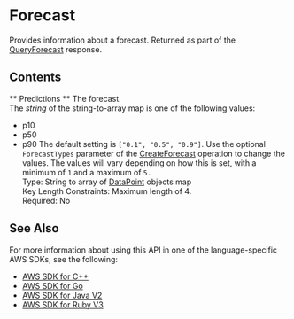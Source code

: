 # Forecast<a name="API_forecastquery_Forecast"></a>

Provides information about a forecast\. Returned as part of the [QueryForecast](API_forecastquery_QueryForecast.md) response\.

## Contents<a name="API_forecastquery_Forecast_Contents"></a>

 ** Predictions **   <a name="forecast-Type-forecastquery_Forecast-Predictions"></a>
The forecast\.  
The *string* of the string\-to\-array map is one of the following values:  
+ p10
+ p50
+ p90
The default setting is `["0.1", "0.5", "0.9"]`\. Use the optional `ForecastTypes` parameter of the [CreateForecast](https://docs.aws.amazon.com/forecast/latest/dg/API_CreateForecast.html) operation to change the values\. The values will vary depending on how this is set, with a minimum of `1` and a maximum of `5.`   
Type: String to array of [DataPoint](API_forecastquery_DataPoint.md) objects map  
Key Length Constraints: Maximum length of 4\.  
Required: No

## See Also<a name="API_forecastquery_Forecast_SeeAlso"></a>

For more information about using this API in one of the language\-specific AWS SDKs, see the following:
+  [AWS SDK for C\+\+](https://docs.aws.amazon.com/goto/SdkForCpp/forecastquery-2018-06-26/Forecast) 
+  [AWS SDK for Go](https://docs.aws.amazon.com/goto/SdkForGoV1/forecastquery-2018-06-26/Forecast) 
+  [AWS SDK for Java V2](https://docs.aws.amazon.com/goto/SdkForJavaV2/forecastquery-2018-06-26/Forecast) 
+  [AWS SDK for Ruby V3](https://docs.aws.amazon.com/goto/SdkForRubyV3/forecastquery-2018-06-26/Forecast) 
